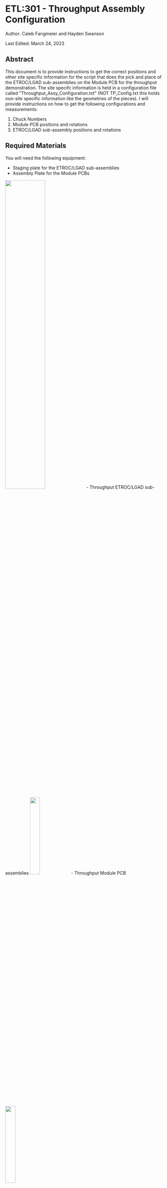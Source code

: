 # ETL:301 - Throughput Assembly Configuration

Author: Caleb Fangmeier and Hayden Swanson

Last Edited: March 24, 2023

## Abstract
This document is to provide instructions to get the correct positions and other site specific information for the script that does the pick and place of the ETROC/LGAD sub-assemblies on the Module PCB for the throughput demonstration. The site specifc information is held in a configuration file called "Throughput_Assy_Configuration.txt" (NOT TP_Config.txt this holds non-site specific information like the geometries of the pieces). I will provide instructions on how to get the following configurations and measurements:

1. Chuck Numbers
2. Module PCB positions and rotations
3. ETROC/LGAD sub-assembly positions and rotations

## Required Materials

You will need the following equipment:
- Staging plate for the ETROC/LGAD sub-assemblies
- Assembly Plate for the Module PCBs 
<img src="https://user-images.githubusercontent.com/70072888/227585331-58b6eded-a7b2-43ae-8e3f-092bacba310b.png"  width=50% height=50%>
- Throughput ETROC/LGAD sub-assemblies <img src="https://user-images.githubusercontent.com/70072888/227582484-cb1e6671-7a6b-4155-ae2f-4b942da2c486.jpg"  width=25% height=25%>
- Throughput Module PCB <img src="https://user-images.githubusercontent.com/70072888/227586341-417144b4-194f-44b7-b187-433f3ce7b04f.png"  width=25% height=25%>

## 1. Chuck Numbers
In the Throughput_Assy_Configuration file there is a section like so:
#chuck numbers
#Bottom is the chuck that holds the assembly plate
chuck_number.bottom: 3
#Top is the 16-pocket chuck that stages the ETROC+LGAD subassemblies as well as the baseplates
chuck_number.top: 4

"chuck_number.bottom" is the chuck that holds the Assembly Plate for the Module PCBs. And the "chuck_number.top" is the chuck that holds the ETROC/LGAD sub-assemblies. Note, chuck numbers for the positions of your chuck should already specified in your main configuration file at your gantry site. In your file there should be a section like, "graph_motion.pos.etl_chuck_1: {726,700,0}" and the chuck number is one in this case. 

##2. Module PCB Positions and Rotations

To get the positions and rotations of the Module PCB you need to go to measure its 4 fiducials using your gantry camera (while it is of course staged on the chuck, according to chuck_number.bottom). You then use the FIT function in gScript. I will now explain which 4 fiducials to call the top left (TL), top right (TR), bottom left (BL) and (BR); as well as the needed geometry for the FIT. 

This how the Module PCB are staged on the four positions on the Assembly Plate for Module PCBs:
<img src=https://user-images.githubusercontent.com/70072888/227597445-baef27b4-6480-45cf-a948-7875ca9cd7b7.png width=25% height=25%>

The convention for TL, TR, BR, and BL is shown here in this picture.
<img src=https://user-images.githubusercontent.com/70072888/227590837-eb1dd635-d767-4cf2-a3f4-d75b6fa10ea1.png width=25% height=25%>

1. Using this convention you take you move your gantry to the fiducials (activating the micro controller with the MPGON command is the easiest). 
2. Turn on the camera with the VIDEO command to look for the fiducials. 
3. Once you are at the fiducial note if its the TL, TR, BR, or BL fiducial as governed by the convention above. Then save it as variable with COPY $TL or COPY $TR etc... depending on the fiducial.
4. Get the geometry of the Module PCB from the TP_Config.txt file, for the FIT command, by runnign the commmand: LOADCONFIG "" Scripts\ETLModules\ThroughPut\TP_Config.txt        OR whaever path it is for you to the TP_Config.txt file
5. Run the command: FIT $pos $rot Module_PCB $TR $BR $BL $TL
6. Print out the $pos and $rot with: PRINT %v $pos and PRINT %q $rot
7. Copy paste these values into the Throughput_Assy_Configuration file where you replace the {} with your position vector and rot quaternion: 
default.Module_PCB.3.1.pos: {649.703701,298.164172,63.961246}
default.Module_PCB.3.1.rot: {-0.000069,0.001439,0.000857,-0.999999}

IMPORTANT: The 3 corresponds to the chuck_number.bottom and the 1 is just a position number on the plate. There are 4 positions on the Assembly Plate for Module PCBs so you have 4 of these numbers: 1, 2, 3, and 4.

## 2. ETROC/LGAD sub assembly Positions and Rotations

To get the positions and rotations of the ETROC you need to go to measure its 4 fiducials using your gantry camera (while it is of course staged on the chuck, according to chuck_number.top). You then use the FIT function in gScript. I will now explain which 4 fiducials to call the top left (TL), top right (TR), bottom left (BL) and (BR); as well as the needed geometry for the FIT.

The convention for TL, TR, BR, and BL is shown here in this picture.
<img src=https://user-images.githubusercontent.com/70072888/227596912-b5a600a8-1a7d-45fd-87c0-6d775f52b397.png width=25% height=25%>



### Step 2
